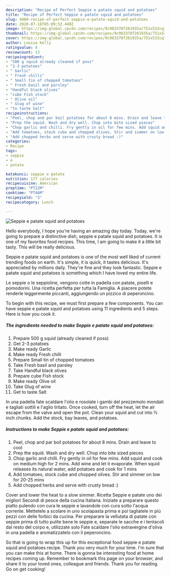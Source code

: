 ```yaml
---
description: "Recipe of Perfect Seppie e patate squid and potatoes"
title: "Recipe of Perfect Seppie e patate squid and potatoes"
slug: 4080-recipe-of-perfect-seppie-e-patate-squid-and-potatoes
date: 2020-07-18T05:09:53.440Z
image: https://img-global.cpcdn.com/recipes/9c983378f261935a/751x532cq70/seppie-e-patate-squid-and-potatoes-recipe-main-photo.jpg
thumbnail: https://img-global.cpcdn.com/recipes/9c983378f261935a/751x532cq70/seppie-e-patate-squid-and-potatoes-recipe-main-photo.jpg
cover: https://img-global.cpcdn.com/recipes/9c983378f261935a/751x532cq70/seppie-e-patate-squid-and-potatoes-recipe-main-photo.jpg
author: Louisa Kelly
ratingvalue: 4
reviewcount: 13
recipeingredient:
- "500 g squid already cleaned if poss"
- "2-3 potatoes"
- " Garlic"
- " Fresh chilli"
- " Small tin of chopped tomatoes"
- " Fresh basil and parsley"
- "Handful black olives"
- "cube Fish stock"
- " Olive oil"
- " Glug of wine"
- "to taste Salt"
recipeinstructions:
- "Peel, chop and par boil potatoes for about 8 mins. Drain and leave to cool"
- "Prep the squid. Wash and dry well. Chop into bite sized pieces"
- "Chop garlic and chilli. Fry gently in oil for few mins. Add squid and cook on medium high for 2 mins. Add wine and let it evaporate. When squid releases its natural water, add potatoes and cook for 1 mins"
- "Add tomatoes, stock cube and chopped olives. Stir and simmer on low for 20-25 mins"
- "Add chopped herbs and serve with crusty bread :)"
categories:
- Recipe
tags:
- seppie
- e
- patate

katakunci: seppie e patate 
nutrition: 177 calories
recipecuisine: American
preptime: "PT22M"
cooktime: "PT46M"
recipeyield: "3"
recipecategory: Lunch

---
```



![Seppie e patate squid and potatoes](https://img-global.cpcdn.com/recipes/9c983378f261935a/751x532cq70/seppie-e-patate-squid-and-potatoes-recipe-main-photo.jpg)

Hello everybody, I hope you're having an amazing day today. Today, we're going to prepare a distinctive dish, seppie e patate squid and potatoes. It is one of my favorites food recipes. This time, I am going to make it a little bit tasty. This will be really delicious.

Seppie e patate squid and potatoes is one of the most well liked of current trending foods on earth. It's simple, it is quick, it tastes delicious. It's appreciated by millions daily. They're fine and they look fantastic. Seppie e patate squid and potatoes is something which I have loved my entire life.

Le seppie o le seppioline, vengono cotte in padella con patate, piselli e pomodorini. Una ricetta perfetta per tutta la Famiglia. A piacere potete renderle leggermente piccanti, aggiungendo un pizzico di peperoncino.


To begin with this recipe, we must first prepare a few components. You can have seppie e patate squid and potatoes using 11 ingredients and 5 steps. Here is how you cook it.

<!--inarticleads1-->

##### The ingredients needed to make Seppie e patate squid and potatoes:

1. Prepare 500 g squid (already cleaned if poss)
1. Get 2-3 potatoes
1. Make ready  Garlic
1. Make ready  Fresh chilli
1. Prepare  Small tin of chopped tomatoes
1. Take  Fresh basil and parsley
1. Take Handful black olives
1. Prepare cube Fish stock
1. Make ready  Olive oil
1. Take  Glug of wine
1. Get to taste Salt


In una padella fate scaldare l&#39;olio e rosolate i gambi del prezzemolo mondati e tagliati sottili e l&#39;aglio tritato. Once cooked, turn off the heat, let the air escape from the valve and open the pot. Clean your squid and cut into ½ inch chunks. Add the stock, bay leaves, and potatoes. 

<!--inarticleads2-->

##### Instructions to make Seppie e patate squid and potatoes:

1. Peel, chop and par boil potatoes for about 8 mins. Drain and leave to cool
1. Prep the squid. Wash and dry well. Chop into bite sized pieces
1. Chop garlic and chilli. Fry gently in oil for few mins. Add squid and cook on medium high for 2 mins. Add wine and let it evaporate. When squid releases its natural water, add potatoes and cook for 1 mins
1. Add tomatoes, stock cube and chopped olives. Stir and simmer on low for 20-25 mins
1. Add chopped herbs and serve with crusty bread :)


Cover and lower the heat to a slow simmer. Ricetta Seppie e patate uno dei migliori Secondi di pesce della cucina Italiana. Iniziate a preparare questo piatto pulendo con cura le seppie e lavandole con cura sotto l&#39;acqua corrente. Mettetele a scolare in uno scolapasta prima e poi tagliatele in più pezzi con delle forbici da cucina. Per preparare la vellutata di patate con seppie prima di tutto pulite bene le seppie e, separate le sacche e i tentacoli dal resto del corpo e, utilizzate solo Fate scaldare l&#39;olio extravergine d&#39;oliva in una padella e aromatizzatelo con il peperoncino. 

So that is going to wrap this up for this exceptional food seppie e patate squid and potatoes recipe. Thank you very much for your time. I'm sure that you can make this at home. There is gonna be interesting food at home recipes coming up. Remember to bookmark this page on your browser, and share it to your loved ones, colleague and friends. Thank you for reading. Go on get cooking!
